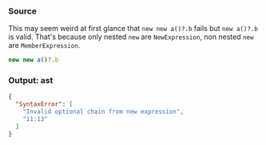 ### Source
This may seem weird at first glance that `new new a()?.b` fails but `new a()?.b` is valid. That's
because only nested `new` are `NewExpression`, non nested `new` are `MemberExpression`.

```js parse:expr
new new a()?.b
```

### Output: ast
```json
{
  "SyntaxError": [
    "Invalid optional chain from new expression",
    "11:13"
  ]
}
```
